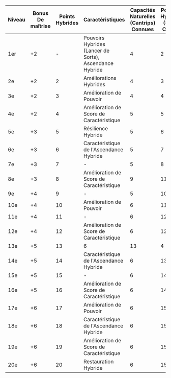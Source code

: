 
| Niveau | Bonus De maîtrise | Points Hybrides | Caractéristiques                                        | Capacités Naturelles (Cantrips) Connues | Pouvoirs Hybrides (Sorts) Connus | 1er | 2e  | 3e  | 4e  | 5e  | 6e  | 7e  | 8e  | 9e  |
| ------ | ----------------- | --------------- | ------------------------------------------------------- | --------------------------------------- | -------------------------------- | --- | --- | --- | --- | --- | --- | --- | --- | --- |
| 1er    | +2                | -               | Pouvoirs Hybrides (Lancer de Sorts), Ascendance Hybride | 4                                       | 2                                | 2   | —   | —   | —   | —   | —   | —   | —   | —   |
| 2e     | +2                | 2               | Améliorations Hybrides                                  | 4                                       | 3                                | 3   | —   | —   | —   | —   | —   | —   | —   | —   |
| 3e     | +2                | 3               | Amélioration de Pouvoir                                 | 4                                       | 4                                | 4   | 2   | —   | —   | —   | —   | —   | —   | —   |
| 4e     | +2                | 4               | Amélioration de Score de Caractéristique                | 5                                       | 5                                | 4   | 3   | —   | —   | —   | —   | —   | —   | —   |
| 5e     | +3                | 5               | Résilience Hybride                                      | 5                                       | 6                                | 4   | 3   | 2   | —   | —   | —   | —   | —   | —   |
| 6e     | +3                | 6               | Caractéristique de l'Ascendance Hybride                 | 5                                       | 7                                | 4   | 3   | 3   | —   | —   | —   | —   | —   | —   |
| 7e     | +3                | 7               | -                                                       | 5                                       | 8                                | 4   | 3   | 3   | 1   | —   | —   | —   | —   | —   |
| 8e     | +3                | 8               | Amélioration de Score de Caractéristique                | 9                                       | 11                               | 4   | 3   | 3   | 2   | —   | —   | —   | —   | —   |
| 9e     | +4                | 9               | -                                                       | 5                                       | 10                               | 4   | 3   | 3   | 3   | 1   | —   | —   | —   | —   |
| 10e    | +4                | 10              | Amélioration de Pouvoir                                 | 6                                       | 11                               | 4   | 3   | 3   | 3   | 2   | —   | —   | —   | —   |
| 11e    | +4                | 11              | -                                                       | 6                                       | 12                               | 4   | 3   | 3   | 3   | 2   | 1   | —   | —   | —   |
| 12e    | +4                | 12              | Amélioration de Score de Caractéristique                | 6                                       | 12                               | 4   | 3   | 3   | 3   | 2   | 1   | —   | —   | —   |
| 13e    | +5                | 13              | 6                                                       | 13                                      | 4                                | 3   | 3   | 3   | 2   | 1   | 1   | —   | —   |     |
| 14e    | +5                | 14              | Caractéristique de l'Ascendance Hybride                 | 6                                       | 13                               | 4   | 3   | 3   | 3   | 2   | 1   | 1   | —   | —   |
| 15e    | +5                | 15              | -                                                       | 6                                       | 14                               | 4   | 3   | 3   | 3   | 2   | 1   | 1   | 1   | —   |
| 16e    | +5                | 16              | Amélioration de Score de Caractéristique                | 6                                       | 14                               | 4   | 3   | 3   | 3   | 2   | 1   | 1   | 1   | —   |
| 17e    | +6                | 17              | Amélioration de Pouvoir                                 | 6                                       | 15                               | 4   | 3   | 3   | 3   | 2   | 1   | 1   | 1   | 1   |
| 18e    | +6                | 18              | Caractéristique de l'Ascendance Hybride                 | 6                                       | 15                               | 4   | 3   | 3   | 3   | 3   | 1   | 1   | 1   | 1   |
| 19e    | +6                | 19              | Amélioration de Score de Caractéristique                | 6                                       | 15                               | 4   | 3   | 3   | 3   | 3   | 2   | 1   | 1   | 1   |
| 20e    | +6                | 20              | Restauration Hybride                                    | 6                                       | 15                               | 4   | 3   | 3   | 3   | 3   | 2   | 2   | 1   | 1   |